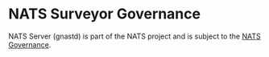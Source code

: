 # NATS Surveyor Governance

NATS Server (gnastd) is part of the NATS project and is subject to the [NATS Governance](https://github.com/nats-io/nats-general/blob/main/GOVERNANCE.md).
